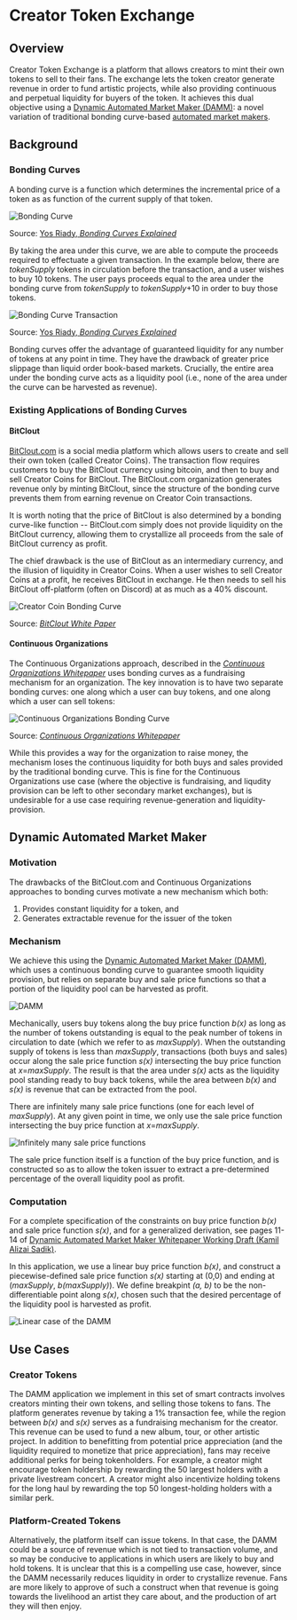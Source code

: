 # Creator Token Exchange

## Overview

Creator Token Exchange is a platform that allows creators to mint their own tokens to sell to their fans. The exchange lets the token creator generate revenue in order to fund artistic projects, while also providing continuous and perpetual liquidity for buyers of the token. It achieves this dual objective using a [Dynamic Automated Market Maker (DAMM)](https://github.com/kamilsadik/CreatorTokenExchange/blob/main/damm_paper_draft.pdf): a novel variation of traditional bonding curve-based [automated market makers](https://www.gemini.com/cryptopedia/amm-what-are-automated-market-makers).

## Background

### Bonding Curves

A bonding curve is a function which determines the incremental price of a token as as function of the current supply of that token.

![Bonding Curve](bonding_curve.jpeg)

Source: [Yos Riady, *Bonding Curves Explained*](https://yos.io/2018/11/10/bonding-curves/)

By taking the area under this curve, we are able to compute the proceeds required to effectuate a given transaction. In the example below, there are *tokenSupply* tokens in circulation before the transaction, and a user wishes to buy 10 tokens. The user pays proceeds equal to the area under the bonding curve from *tokenSupply* to *tokenSupply*+10 in order to buy those tokens.

![Bonding Curve Transaction](bonding_curve_transaction.jpeg)

Source: [Yos Riady, *Bonding Curves Explained*](https://yos.io/2018/11/10/bonding-curves/)

Bonding curves offer the advantage of guaranteed liquidity for any number of tokens at any point in time. They have the drawback of greater price slippage than liquid order book-based markets. Crucially, the entire area under the bonding curve acts as a liquidity pool (i.e., none of the area under the curve can be harvested as revenue).

### Existing Applications of Bonding Curves

#### BitClout

[BitClout.com](https://bitclout.com/) is a social media platform which allows users to create and sell their own token (called Creator Coins). The transaction flow requires customers to buy the BitClout currency using bitcoin, and then to buy and sell Creator Coins for BitClout. The BitClout.com organization generates revenue only by minting BitClout, since the structure of the bonding curve prevents them from earning revenue on Creator Coin transactions.

It is worth noting that the price of BitClout is also determined by a bonding curve-like function -- BitClout.com simply does not provide liquidity on the BitClout currency, allowing them to crystallize all proceeds from the sale of BitClout currency as profit.

The chief drawback is the use of BitClout as an intermediary currency, and the illusion of liquidity in Creator Coins. When a user wishes to sell Creator Coins at a profit, he receives BitClout in exchange. He then needs to sell his BitClout off-platform (often on Discord) at as much as a 40% discount.

![Creator Coin Bonding Curve](creator_coin_bonding_curve.png)

Source: [*BitClout White Paper*](https://bitcloutwhitepaper.com/)

#### Continuous Organizations

The Continuous Organizations approach, described in the [*Continuous Organizations Whitepaper*](https://github.com/C-ORG/whitepaper/) uses bonding curves as a fundraising mechanism for an organization. The key innovation is to have two separate bonding curves: one along which a user can buy tokens, and one along which a user can sell tokens:

![Continuous Organizations Bonding Curve](continuous_organizations_bonding_curve.png)

Source: [*Continuous Organizations Whitepaper*](https://github.com/C-ORG/whitepaper/)

While this provides a way for the organization to raise money, the mechanism loses the continuous liquidity for both buys and sales provided by the traditional bonding curve. This is fine for the Continuous Organizations use case (where the objective is fundraising, and liqudity provision can be left to other secondary market exchanges), but is undesirable for a use case requiring revenue-generation and liquidity-provision.

## Dynamic Automated Market Maker

### Motivation

The drawbacks of the BitClout.com and Continuous Organizations approaches to bonding curves motivate a new mechanism which both:
1. Provides constant liquidity for a token, and
2. Generates extractable revenue for the issuer of the token

### Mechanism

We achieve this using the [Dynamic Automated Market Maker (DAMM)](https://github.com/kamilsadik/CreatorTokenExchange/blob/main/damm_paper_draft.pdf), which uses a continuous bonding curve to guarantee smooth liquidity provision, but relies on separate buy and sale price functions so that a portion of the liquidity pool can be harvested as profit.

![DAMM](damm.png)

Mechanically, users buy tokens along the buy price function *b(x)* as long as the number of tokens outstanding is equal to the peak number of tokens in circulation to date (which we refer to as *maxSupply*). When the outstanding supply of tokens is less than *maxSupply*, transactions (both buys and sales) occur along the sale price function *s(x)* intersecting the buy price function at *x*=*maxSupply*. The result is that the area under *s(x)* acts as the liquidity pool standing ready to buy back tokens, while the area between *b(x)* and *s(x)* is revenue that can be extracted from the pool.

There are infinitely many sale price functions (one for each level of *maxSupply*). At any given point in time, we only use the sale price function intersecting the buy price function at *x*=*maxSupply*.

![Infinitely many sale price functions](many_sale_fncs.png)

The sale price function itself is a function of the buy price function, and is constructed so as to allow the token issuer to extract a pre-determined percentage of the overall liquidity pool as profit.

### Computation

For a complete specification of the constraints on buy price function *b(x)* and sale price function *s(x)*, and for a generalized derivation, see pages 11-14 of [Dynamic Automated Market Maker Whitepaper Working Draft (Kamil Alizai Sadik)](https://github.com/kamilsadik/CreatorTokenExchange/blob/main/damm_paper_draft.pdf).

In this application, we use a linear buy price function *b(x)*, and construct a piecewise-defined sale price function *s(x)* starting at (0,0) and ending at (*maxSupply*, *b(maxSupply)*). We define breakpint *(a, b)* to be the non-differentiable point along *s(x)*, chosen such that the desired percentage of the liquidity pool is harvested as profit.

![Linear case of the DAMM](linear_damm.png)

## Use Cases

### Creator Tokens

The DAMM application we implement in this set of smart contracts involves creators minting their own tokens, and selling those tokens to fans. The platform generates revenue by taking a 1% transaction fee, while the region between *b(x)* and *s(x)* serves as a fundraising mechanism for the creator. This revenue can be used to fund a new album, tour, or other artistic project. In addition to benefitting from potential price appreciation (and the liquidity required to monetize that price appreciation), fans may receive additional perks for being tokenholders. For example, a creator might encourage token holdership by rewarding the 50 largest holders with a private livestream concert. A creator might also incentivize holding tokens for the long haul by rewarding the top 50 longest-holding holders with a similar perk.

### Platform-Created Tokens

Alternatively, the platform itself can issue tokens. In that case, the DAMM could be a source of revenue which is not tied to transaction volume, and so may be conducive to applications in which users are likely to buy and hold tokens. It is unclear that this is a compelling use case, however, since the DAMM necessarily reduces liquidity in order to crystallize revenue. Fans are more likely to approve of such a construct when that revenue is going towards the livelihood an artist they care about, and the production of art they will then enjoy.